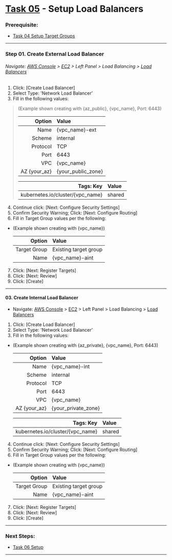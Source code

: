 # [Task 05](../tasks/loadbalancer/) - Setup Load Balancers
### Prerequisite:
  + [Task 04 Setup Target Groups]
---------------------------------------------------------------------------------
### Step 01\. Create External Load Balancer
###### Navigate: [AWS Console] > [EC2] > Left Panel > Load Balancing > [Load Balancers]
 1. Click: [Create Load Balancer]
 2. Select Type: 'Network Load Balancer'
 3. Fill in the following values:    
> (Example shown creating with {az_public}, {vpc_name}, Port: 6443)    
>
>   | Option            | Value                 |
>   |------------------:|:----------------------|
>   | Name              | {vpc_name}-ext        |
>   | Scheme            | internal              |
>   | Protocol          | TCP                   |
>   | Port              | 6443                  |
>   | VPC               | {vpc_name}            |
>   | AZ {your_az}      | {your_public_zone}    |
>
>   | Tags: Key                        | Value  |
>   |---------------------------------:|:-------|
>   | kubernetes.io/cluster/{vpc_name} | shared |
    
  4. Continue click: [Next: Configure Security Settings]
  5. Confirm Security Warning; Click: [Next: Configure Routing]
  6. Fill in Target Group values per the following:
  - (Example shown creating with {vpc_name})    

    | Option            | Value                 |
    |------------------:|:----------------------|
    | Target Group      | Existing target group |
    | Name              | {vpc_name}-aint       |

  7. Click: [Next: Register Targets]
  8. Click: [Next: Review]
  9. Click: [Create]

---------------------------------------------------------------------------------
#### 03\. Create Internal Load Balancer
  + Navigate: [AWS Console] > [EC2] > Left Panel > Load Balancing > [Load Balancers]
  1. Click: [Create Load Balancer]
  2. Select Type: 'Network Load Balancer'
  3. Fill in the following values:    
  - (Example shown creating with {az_private}, {vpc_name}, Port: 6443)    

    | Option            | Value                 |
    |------------------:|:----------------------|
    | Name              | {vpc_name}-int        |
    | Scheme            | internal              |
    | Protocol          | TCP                   |
    | Port              | 6443                  |
    | VPC               | {vpc_name}            |
    | AZ {your_az}      | {your_private_zone}   |

    | Tags: Key                        | Value  |
    |---------------------------------:|:-------|
    | kubernetes.io/cluster/{vpc_name} | shared |
    
  4. Continue click: [Next: Configure Security Settings]
  5. Confirm Security Warning; Click: [Next: Configure Routing]
  6. Fill in Target Group values per the following:
  - (Example shown creating with {vpc_name})    
    
    | Option            | Value                 |
    |------------------:|:----------------------|
    | Target Group      | Existing target group |
    | Name              | {vpc_name}-aint       |

  7. Click: [Next: Register Targets]
  8. Click: [Next: Review]
  9. Click: [Create]

---------------------------------------------------------------------------------
### Next Steps:
  + [Task 06 Setup]
--------------------------------------------------------------------------------
[Task 04 Setup Target Groups]:../manual/04_TargetGroups.md
[Task 06 Setup ]:../manual/06_.md
[AWS Console]:https://console.amazonaws-us-gov.com/console/home
[EC2]:https://console.amazonaws-us-gov.com/ec2/home
[Target Groups]:https://console.amazonaws-us-gov.com/ec2/home#TargetGroups
[Load Balancers]:https://console.amazonaws-us-gov.com/ec2/v2/home#LoadBalancers
